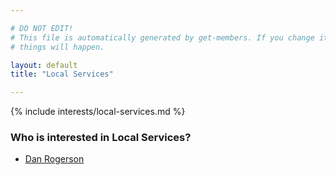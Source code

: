 ```yaml
---

# DO NOT EDIT!
# This file is automatically generated by get-members. If you change it, bad
# things will happen.

layout: default
title: "Local Services"

---
```


{% include interests/local-services.md %}

### Who is interested in Local Services?


* [Dan Rogerson](../members/dan-rogerson.html)
